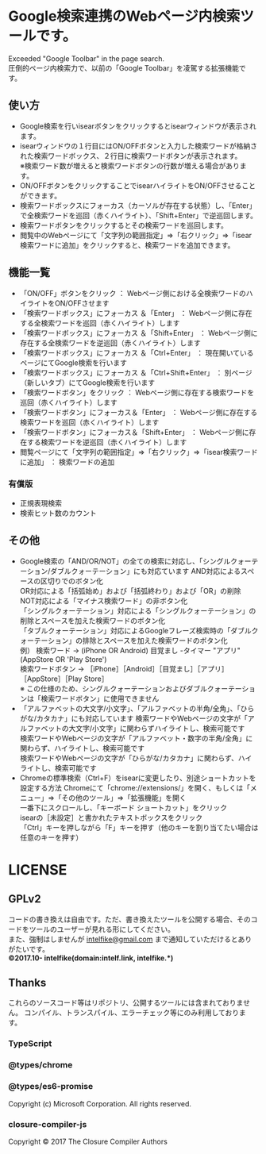 # Google検索連携のWebページ内検索ツールです。
Exceeded "Google Toolbar" in the page search.<br>
圧倒的ページ内検索力で、以前の「Google Toolbar」を凌駕する拡張機能です。

## 使い方
- Google検索を行いisearボタンをクリックするとisearウィンドウが表示されます。
- isearウィンドウの１行目にはON/OFFボタンと入力した検索ワードが格納された検索ワードボックス、２行目に検索ワードボタンが表示されます。<br>
	※検索ワード数が増えると検索ワードボタンの行数が増える場合があります。
- ON/OFFボタンをクリックすることでisearハイライトをON/OFFさせることができます。
- 検索ワードボックスにフォーカス（カーソルが存在する状態）し、「Enter」で全検索ワードを巡回（赤くハイライト）、「Shift+Enter」で逆巡回します。
- 検索ワードボタンをクリックするとその検索ワードを巡回します。
- 閲覧中のWebページにて「文字列の範囲指定」⇒「右クリック」⇒「isear検索ワードに追加」をクリックすると、検索ワードを追加できます。

## 機能一覧
- 「ON/OFF」ボタンをクリック							：	Webページ側における全検索ワードのハイライトをON/OFFさせます
- 「検索ワードボックス」にフォーカス	＆「Enter」			：	Webページ側に存在する全検索ワードを巡回（赤くハイライト）します
- 「検索ワードボックス」にフォーカス	＆「Shift+Enter」		：	Webページ側に存在する全検索ワードを逆巡回（赤くハイライト）します
- 「検索ワードボックス」にフォーカス	＆「Ctrl+Enter」		：	現在開いているページにてGoogle検索を行います
- 「検索ワードボックス」にフォーカス	＆「Ctrl+Shift+Enter」	：	別ページ（新しいタブ）にてGoogle検索を行います
- 「検索ワードボタン」をクリック						：	Webページ側に存在する検索ワードを巡回（赤くハイライト）します
- 「検索ワードボタン」にフォーカス＆「Enter」				：	Webページ側に存在する検索ワードを巡回（赤くハイライト）します
- 「検索ワードボタン」にフォーカス＆「Shift+Enter」		：	Webページ側に存在する検索ワードを逆巡回（赤くハイライト）します
- 閲覧ページにて「文字列の範囲指定」⇒「右クリック」⇒「isear検索ワードに追加」	：	検索ワードの追加
### 有償版
- 正規表現検索
- 検索ヒット数のカウント

## その他
- Google検索の「AND/OR/NOT」の全ての検索に対応し、「シングルクォーテーション/ダブルクォーテーション」にも対応ています
	AND対応によるスペースの区切りでのボタン化<br>
	OR対応による「括弧始め」および「括弧終わり」および「OR」の削除<br>
	NOT対応による「マイナス検索ワード」の非ボタン化<br>
	「シングルクォーテーション」対応による「シングルクォーテーション」の削除とスペースを加えた検索ワードのボタン化<br>
	「タブルクォーテーション」対応によるGoogleフレーズ検索時の「ダブルクォーテーション」の排除とスペースを加えた検索ワードのボタン化<br>
	例）	検索ワード		→	(iPhone OR Android) 目覚まし -タイマー "アプリ" (AppStore OR 'Play Store')<br>
		検索ワードボタン	→	［iPhone］［Android］［目覚まし］［アプリ］［AppStore］［Play Store］<br>
 	※	この仕様のため、シングルクォーテーションおよびダブルクォーテーションは「検索ワードボタン」に使用できません<br>
- 「アルファベットの大文字/小文字」、「アルファベットの半角/全角」、「ひらがな/カタカナ」にも対応しています
	検索ワードやWebページの文字が「アルファベットの大文字/小文字」に関わらずハイライトし、検索可能です<br>
	検索ワードやWebページの文字が「アルファベット・数字の半角/全角」に関わらず、ハイライトし、検索可能です<br>
	検索ワードやWebページの文字が「ひらがな/カタカナ」に関わらず、ハイライトし、検索可能です<br>
- Chromeの標準検索（Ctrl+F）をisearに変更したり、別途ショートカットを設定する方法
	Chromeにて「chrome://extensions/」を開く、もしくは「メニュー」⇒「その他のツール」⇒「拡張機能」を開く<br>
	一番下にスクロールし、「キーボード ショートカット」をクリック<br>
	isearの［未設定］と書かれたテキストボックスをクリック<br>
	「Ctrl」キーを押しながら「F」キーを押す（他のキーを割り当てたい場合は任意のキーを押す）<br>

# LICENSE
## GPLv2
コードの書き換えは自由です。ただ、書き換えたツールを公開する場合、そのコードをツールのユーザーが見れる形にしてください。<br>
また、強制はしませんが intelfike@gmail.com まで通知していただけるとありがたいです。<br>
<b>&copy;2017.10- intelfike(domain:intelf.link, intelfike.*)</b>

## Thanks
これらのソースコード等はリポジトリ、公開するツールには含まれておりません。
コンパイル、トランスパイル、エラーチェック等にのみ利用しております。
### TypeScript
### @types/chrome
### @types/es6-promise
Copyright (c) Microsoft Corporation. All rights reserved.
### closure-compiler-js
Copyright © 2017 The Closure Compiler Authors